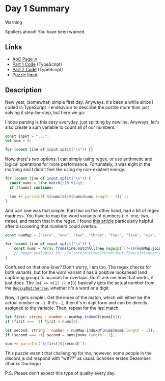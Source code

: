 # Day 1 Summary

> [!WARNING]
> Spoilers ahead! You have been warned.

## Links

- [AoC Page ↗︎](https://adventofcode.com/2023/day/1)
- [Part 1 Code](https://github.com/GodderE2D/advent-of-code/blob/main/results/2023/day-1/part-1.ts) (TypeScript)  
- [Part 2 Code](https://github.com/GodderE2D/advent-of-code/blob/main/results/2023/day-1/part-2.ts) (TypeScript)
- [Puzzle Input](https://github.com/GodderE2D/advent-of-code/blob/main/results/2023/day-1/input.txt)

## Description

New year, (somewhat) simple first day. Anyways, it's been a while since I coded in TypeScript. I endeavour to describe the puzzle more than just solving it step-by-step, but here we go:

I hope parsing is this easy everyday, just splitting by newline. Anyways, let's also create a sum variable to count all of our numbers.

```ts
const input = "...";
let sum = 0;

for (const line of input.split("\n")) {}
```

Now, there's two options: I can simply using regex, or use arithmetic and logical operations for more performance. Fortunately, it was eight in the morning and I didn't feel like using my non-existent energy.

```ts
for (const line of input.split("\n")) {
  const nums = line.match(/[0-9]/g);
  if (!nums) continue;

  sum += parseInt(`${nums[0]}${nums[nums.length - 1]}`);
}
```

And part one was that simple. Part two on the other hand, had a bit of regex madness. You have to map the word variants of numbers (i.e. one, two, three), and match that in the regex. I found [this article](https://mtsknn.fi/blog/how-to-do-overlapping-matches-with-regular-expressions/) particularly helpful after discovering that numbers could overlap.

```ts
const numMap = ["zero", "one", "two", "three", "four", "five", "six", "seven", "eight", "nine"];

for (const line of input.split("\n")) {
    const nums = Array.from(line.matchAll(new RegExp(`(?=(${numMap.join("|")}))|[0-9]`, "g")), (m) => m[1] ?? m[0]);
    // Regex evaluates to: /?=(zero|one|two|three|four|five|six|seven|eight|nine))|[0-9]/g
}
```

Confused on that one-liner? Don't worry, I am too. The regex checks for both variants, but for the word variant it has a positive lookahead (and capturing group) to account for overlaps. Don't ask me how that works, it just does. The `(m) => m[1] ?? m[0]` basically gets the actual number from the [`RegExpMatchArray`](https://microsoft.github.io/PowerBI-JavaScript/interfaces/_node_modules_typedoc_node_modules_typescript_lib_lib_es5_d_.regexpmatcharray.html), whether it's a word or a digit.

Now, it gets simpler. Get the index of the match, which will either be the actual number or `-1`. If it's `-1`, then it's in digit form and can be directly assigned to the variable. Then, repeat for the last match.

```ts
let first: string | number = numMap.indexOf(nums[0]);
if (first === -1) first = nums[0];

let second: string | number = numMap.indexOf(nums[nums.length - 1]);
if (second === -1) second = nums[nums.length - 1];

sum += parseInt(`${first}${second}`);
```

This puzzle wasn't that challenging for me, however, some people in the discord.js did respond with "wtf??" as usual. Schönen ersten Dezember! (thanks Duolingo)

P.S. Please don't expect this type of quality every day.
